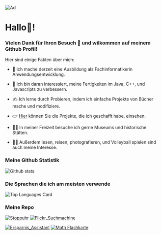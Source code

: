 ![Ad](https://user-images.githubusercontent.com/71266593/95565210-20c5d780-0a20-11eb-9fa8-6405b6858a74.jpeg)


# Hallo👋! 

### Vielen Dank für Ihren Besuch 🙏 und wilkommen auf meinem Github Profil! 

Hier sind einige Fakten über mich:

- 🔭 Ich mache derzeit eine Ausbildung als Fachinformatikerin Anwendungsentwicklung.

- 🌱 Ich bin daran interessiert, meine Fertigkeiten im Java, C++, und Javascripts zu verbessern.

- ✍ Ich lerne durch Probieren, indem ich einfache Projekte von Bücher mache und modifiziere. 

- 👉 [Hier](https://mehrapi.github.io) können Sie die Projekte, die ich geschafft habe, einsehen.

- 🏃‍♀️ In meiner Freizeit besuche ich gerne Museums und historische Stätten. 

- 🚵‍♀️ Außerdem lesen, reisen, photografieren,
und Volleyball spielen sind auch meine Interesse.


### Meine Github Statistik

![Github stats](https://github-readme-stats.vercel.app/api?username=Mehrapi&theme=buefy&show_icons=true&count_private=true)


### Die Sprachen die ich am meisten verwende

![Top Languages Card](https://github-readme-stats.vercel.app/api/top-langs/?username=Mehrapi&hide=Ruby&layout=compact)



### Meine Repo

[![Stoppuhr](https://github-readme-stats.vercel.app/api/pin/?username=Mehrapi&repo=Stoppuhr&show_owner=true)](https://github.com/Mehrapi/Stoppuhr)
[![Flickr_Suchmachine](https://github-readme-stats.vercel.app/api/pin/?username=Mehrapi&repo=Flickr_Suchmachine&show_owner=true)](https://github.com/Mehrapi/Flickr_Suchmachine)

[![Ersparnis_Assistant](https://github-readme-stats.vercel.app/api/pin/?username=Mehrapi&repo=ErsparnisAssistant&show_owner=true)](https://github.com/Mehrapi/ErsparnisAssistant)
[![Math Flashkarte](https://github-readme-stats.vercel.app/api/pin/?username=Mehrapi&repo=MathFlashkarte&show_owner=true)](https://github.com/Mehrapi/MathFlashkarte) 
